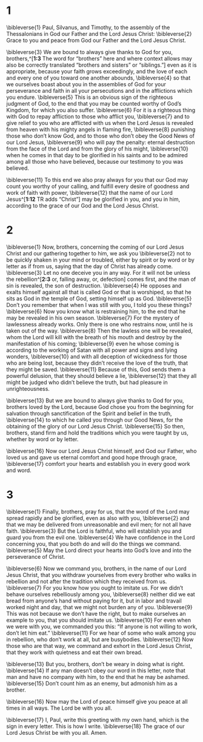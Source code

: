 # 1 
\bibleverse{1} Paul, Silvanus, and Timothy, to the assembly of the Thessalonians in God our Father and the Lord Jesus Christ: \bibleverse{2} Grace to you and peace from God our Father and the Lord Jesus Christ. 

\bibleverse{3} We are bound to always give thanks to God for you, brothers,^[**1:3** The word for “brothers” here and where context allows may also be correctly translated “brothers and sisters” or “siblings.”] even as it is appropriate, because your faith grows exceedingly, and the love of each and every one of you toward one another abounds, \bibleverse{4} so that we ourselves boast about you in the assemblies of God for your perseverance and faith in all your persecutions and in the afflictions which you endure. \bibleverse{5} This is an obvious sign of the righteous judgment of God, to the end that you may be counted worthy of God’s Kingdom, for which you also suffer. \bibleverse{6} For it is a righteous thing with God to repay affliction to those who afflict you, \bibleverse{7} and to give relief to you who are afflicted with us when the Lord Jesus is revealed from heaven with his mighty angels in flaming fire, \bibleverse{8} punishing those who don’t know God, and to those who don’t obey the Good News of our Lord Jesus, \bibleverse{9} who will pay the penalty: eternal destruction from the face of the Lord and from the glory of his might, \bibleverse{10} when he comes in that day to be glorified in his saints and to be admired among all those who have believed, because our testimony to you was believed. 


\bibleverse{11} To this end we also pray always for you that our God may count you worthy of your calling, and fulfill every desire of goodness and work of faith with power, \bibleverse{12} that the name of our Lord Jesus^[**1:12** TR adds “Christ”] may be glorified in you, and you in him, according to the grace of our God and the Lord Jesus Christ.
 

# 2 
\bibleverse{1} Now, brothers, concerning the coming of our Lord Jesus Christ and our gathering together to him, we ask you \bibleverse{2} not to be quickly shaken in your mind or troubled, either by spirit or by word or by letter as if from us, saying that the day of Christ has already come. \bibleverse{3} Let no one deceive you in any way. For it will not be unless the rebellion^[**2:3** or, falling away, or, defection] comes first, and the man of sin is revealed, the son of destruction. \bibleverse{4} He opposes and exalts himself against all that is called God or that is worshiped, so that he sits as God in the temple of God, setting himself up as God. \bibleverse{5} Don’t you remember that when I was still with you, I told you these things? \bibleverse{6} Now you know what is restraining him, to the end that he may be revealed in his own season. \bibleverse{7} For the mystery of lawlessness already works. Only there is one who restrains now, until he is taken out of the way. \bibleverse{8} Then the lawless one will be revealed, whom the Lord will kill with the breath of his mouth and destroy by the manifestation of his coming; \bibleverse{9} even he whose coming is according to the working of Satan with all power and signs and lying wonders, \bibleverse{10} and with all deception of wickedness for those who are being lost, because they didn’t receive the love of the truth, that they might be saved. \bibleverse{11} Because of this, God sends them a powerful delusion, that they should believe a lie, \bibleverse{12} that they all might be judged who didn’t believe the truth, but had pleasure in unrighteousness. 


\bibleverse{13} But we are bound to always give thanks to God for you, brothers loved by the Lord, because God chose you from the beginning for salvation through sanctification of the Spirit and belief in the truth, \bibleverse{14} to which he called you through our Good News, for the obtaining of the glory of our Lord Jesus Christ. \bibleverse{15} So then, brothers, stand firm and hold the traditions which you were taught by us, whether by word or by letter. 

\bibleverse{16} Now our Lord Jesus Christ himself, and God our Father, who loved us and gave us eternal comfort and good hope through grace, \bibleverse{17} comfort your hearts and establish you in every good work and word. 

# 3 
\bibleverse{1} Finally, brothers, pray for us, that the word of the Lord may spread rapidly and be glorified, even as also with you, \bibleverse{2} and that we may be delivered from unreasonable and evil men; for not all have faith. \bibleverse{3} But the Lord is faithful, who will establish you and guard you from the evil one. \bibleverse{4} We have confidence in the Lord concerning you, that you both do and will do the things we command. \bibleverse{5} May the Lord direct your hearts into God’s love and into the perseverance of Christ. 

\bibleverse{6} Now we command you, brothers, in the name of our Lord Jesus Christ, that you withdraw yourselves from every brother who walks in rebellion and not after the tradition which they received from us. \bibleverse{7} For you know how you ought to imitate us. For we didn’t behave ourselves rebelliously among you, \bibleverse{8} neither did we eat bread from anyone’s hand without paying for it, but in labor and travail worked night and day, that we might not burden any of you. \bibleverse{9} This was not because we don’t have the right, but to make ourselves an example to you, that you should imitate us. \bibleverse{10} For even when we were with you, we commanded you this: “If anyone is not willing to work, don’t let him eat.” \bibleverse{11} For we hear of some who walk among you in rebellion, who don’t work at all, but are busybodies. \bibleverse{12} Now those who are that way, we command and exhort in the Lord Jesus Christ, that they work with quietness and eat their own bread. 

\bibleverse{13} But you, brothers, don’t be weary in doing what is right. \bibleverse{14} If any man doesn’t obey our word in this letter, note that man and have no company with him, to the end that he may be ashamed. \bibleverse{15} Don’t count him as an enemy, but admonish him as a brother. 

\bibleverse{16} Now may the Lord of peace himself give you peace at all times in all ways. The Lord be with you all. 

\bibleverse{17} I, Paul, write this greeting with my own hand, which is the sign in every letter. This is how I write. \bibleverse{18} The grace of our Lord Jesus Christ be with you all. Amen. 